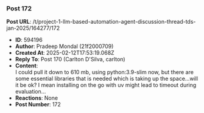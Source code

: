 ### Post 172
**Post URL**: /t/project-1-llm-based-automation-agent-discussion-thread-tds-jan-2025/164277/172
- **ID**: 594196
- **Author**: Pradeep Mondal (21f2000709)
- **Created At**: 2025-02-12T17:53:19.068Z
- **Reply To**: Post 170 (Carlton D'Silva, carlton)
- **Content**:  
  I could pull it down to 610 mb, using python:3.9-slim now, but there are some essential libraries that is needed which is taking up the space…will it be ok? I mean installing on the go with uv might lead to timeout during evaluation…
- **Reactions**: None
- **Post Number**: 172

